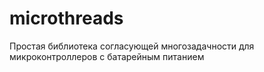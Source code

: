 # microthreads
Простая библиотека согласующей многозадачности для микроконтроллеров с батарейным питанием
